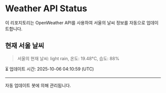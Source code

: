 
# Weather API Status

이 리포지토리는 OpenWeather API를 사용하여 서울의 날씨 정보를 자동으로 업데이트합니다.

## 현재 서울 날씨
> 서울의 현재 날씨: light rain, 온도: 19.48°C, 습도: 88%

⏳ 업데이트 시간: 2025-10-06 04:10:59 (UTC)

---
자동 업데이트 봇에 의해 관리됩니다.
